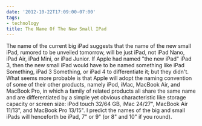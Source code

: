 ```yaml
---
date: '2012-10-22T17:09:00-07:00'
tags:
- technology
title: The Name Of The New Small IPad
---
```


The name of the current big iPad suggests that the name of the new small iPad, rumored to be unveiled tomorrow, will be just iPad, not iPad Nano, iPad Air, iPad Mini, or iPad Junior. If Apple had named "the new iPad" iPad 3, then the new small iPad would have to be named something like iPad Something, iPad 3 Something, or iPad 4 to differentiate it; but they didn't. What seems more probable is that Apple will adopt the naming convention of some of their other products, namely iPod, iMac, MacBook Air, and MacBook Pro, in which a family of related products all share the same name and are differentiated by a simple yet obvious characteristic like storage capacity or screen size: iPod touch 32/64 GB, iMac 24/27", MacBook Air 11/13", and MacBook Pro 13/15". I predict the names of the big and small iPads will henceforth be iPad, 7" or 9" (or 8" and 10" if you round).
